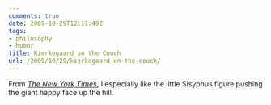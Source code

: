 ```yaml
---
comments: true
date: 2009-10-29T12:17:49Z
tags:
- philosophy
- humor
title: Kierkegaard on the Couch
url: /2009/10/29/kierkegaard-on-the-couch/
---
```


From [*The New York Times*](http://happydays.blogs.nytimes.com/2009/10/28/kierkegaard-on-the-couch/), I especially like the little Sisyphus figure pushing the giant happy face up the hill.

